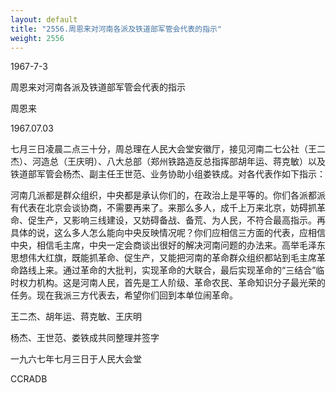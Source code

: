 ```yaml
---
layout: default
title: "2556.周恩来对河南各派及铁道部军管会代表的指示"
weight: 2556
---
```


1967-7-3

周恩来对河南各派及铁道部军管会代表的指示

周恩来

1967.07.03

七月三日凌晨二点三十分，周总理在人民大会堂安徽厅，接见河南二七公社（王二杰）、河造总（王庆明）、八大总部（郑州铁路造反总指挥部胡年运、蒋克敏）以及铁道部军管会杨杰、副主任王世范、业务协助小组娄铁成。对各代表作如下指示：

河南几派都是群众组织，中央都是承认你们的，在政治上是平等的。你们各派都派有代表在北京会谈协商，不需要再来了。来那么多人，成千上万来北京，妨碍抓革命、促生产，又影响三线建设，又妨碍备战、备荒、为人民，不符合最高指示。再具体的说，这么多人怎么能向中央反映情况呢？你们应相信三方面的代表，应相信中央，相信毛主席，中央一定会商谈出很好的解决河南问题的办法来。高举毛泽东思想伟大红旗，既能抓革命、促生产，又能把河南的革命群众组织都站到毛主席革命路线上来。通过革命的大批判，实现革命的大联合，最后实现革命的“三结合”临时权力机构。这是河南人民，首先是工人阶级、革命农民、革命知识分子最光荣的任务。现在我派三方代表去，希望你们回到本单位闹革命。

王二杰、胡年运、蒋克敏、王庆明

杨杰、王世范、娄铁成共同整理并签字

一九六七年七月三日于人民大会堂

CCRADB

